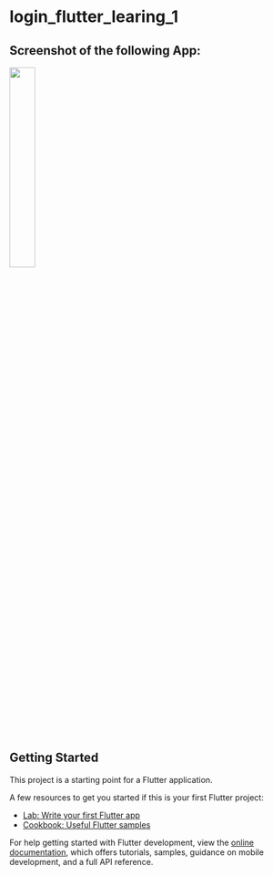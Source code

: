 # login_flutter_learing_1

## Screenshot of the following App:

<img src="https://github.com/AliAoun/Login_UI_Flutter_Learning_1/assets/80461232/a65f4a8f-b395-42c8-80b1-5082bc7bf7d3" width="30%" height="30%">


## Getting Started

This project is a starting point for a Flutter application.

A few resources to get you started if this is your first Flutter project:

- [Lab: Write your first Flutter app](https://docs.flutter.dev/get-started/codelab)
- [Cookbook: Useful Flutter samples](https://docs.flutter.dev/cookbook)

For help getting started with Flutter development, view the
[online documentation](https://docs.flutter.dev/), which offers tutorials,
samples, guidance on mobile development, and a full API reference.
